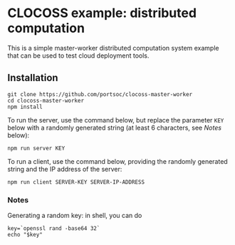# CLOCOSS example: distributed computation

This is a simple master-worker distributed computation system example that can be
used to test cloud deployment tools.

## Installation

```
git clone https://github.com/portsoc/clocoss-master-worker
cd clocoss-master-worker
npm install
```

To run the server, use the command below, but replace the parameter `KEY` below with a randomly generated string (at least 6 characters, see _Notes_ below):

```
npm run server KEY
```

To run a client, use the command below, providing the randomly generated string and the IP address of the server:

```
npm run client SERVER-KEY SERVER-IP-ADDRESS
```


### Notes

Generating a random key: in shell, you can do

```
key=`openssl rand -base64 32`
echo "$key"
```
